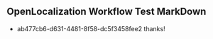 ## OpenLocalization Workflow Test MarkDown
* ab477cb6-d631-4481-8f58-dc5f3458fee2 thanks!

<!--HONumber=Jul16_HO2-->


